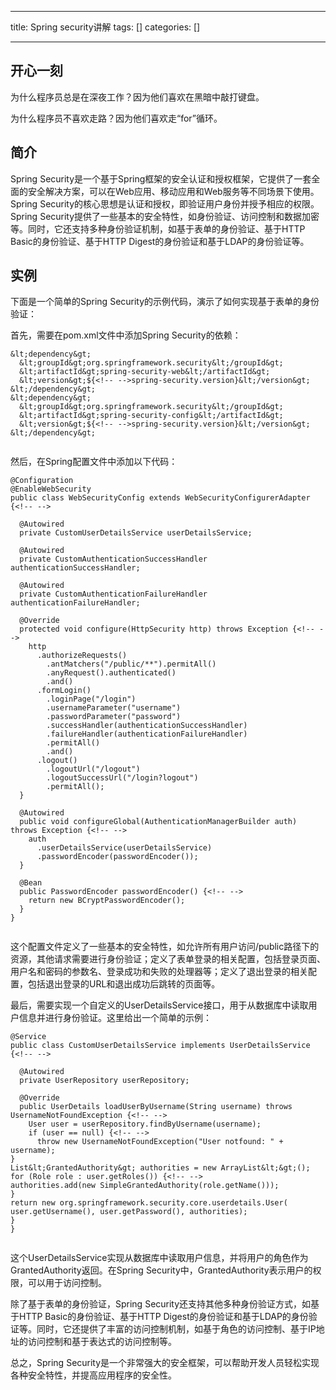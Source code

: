 
--- 
title:  Spring security讲解 
tags: []
categories: [] 

---
## 开心一刻

>  
 为什么程序员总是在深夜工作？因为他们喜欢在黑暗中敲打键盘。 


>  
 为什么程序员不喜欢走路？因为他们喜欢走“for”循环。 


## 简介

Spring Security是一个基于Spring框架的安全认证和授权框架，它提供了一套全面的安全解决方案，可以在Web应用、移动应用和Web服务等不同场景下使用。Spring Security的核心思想是认证和授权，即验证用户身份并授予相应的权限。 Spring Security提供了一些基本的安全特性，如身份验证、访问控制和数据加密等。同时，它还支持多种身份验证机制，如基于表单的身份验证、基于HTTP Basic的身份验证、基于HTTP Digest的身份验证和基于LDAP的身份验证等。

## 实例

下面是一个简单的Spring Security的示例代码，演示了如何实现基于表单的身份验证：

首先，需要在pom.xml文件中添加Spring Security的依赖：

```
&lt;dependency&gt;
  &lt;groupId&gt;org.springframework.security&lt;/groupId&gt;
  &lt;artifactId&gt;spring-security-web&lt;/artifactId&gt;
  &lt;version&gt;${<!-- -->spring-security.version}&lt;/version&gt;
&lt;/dependency&gt;
&lt;dependency&gt;
  &lt;groupId&gt;org.springframework.security&lt;/groupId&gt;
  &lt;artifactId&gt;spring-security-config&lt;/artifactId&gt;
  &lt;version&gt;${<!-- -->spring-security.version}&lt;/version&gt;
&lt;/dependency&gt;


```

然后，在Spring配置文件中添加以下代码：

```
@Configuration
@EnableWebSecurity
public class WebSecurityConfig extends WebSecurityConfigurerAdapter {<!-- -->

  @Autowired
  private CustomUserDetailsService userDetailsService;

  @Autowired
  private CustomAuthenticationSuccessHandler authenticationSuccessHandler;

  @Autowired
  private CustomAuthenticationFailureHandler authenticationFailureHandler;

  @Override
  protected void configure(HttpSecurity http) throws Exception {<!-- -->
    http
      .authorizeRequests()
        .antMatchers("/public/**").permitAll()
        .anyRequest().authenticated()
        .and()
      .formLogin()
        .loginPage("/login")
        .usernameParameter("username")
        .passwordParameter("password")
        .successHandler(authenticationSuccessHandler)
        .failureHandler(authenticationFailureHandler)
        .permitAll()
        .and()
      .logout()
        .logoutUrl("/logout")
        .logoutSuccessUrl("/login?logout")
        .permitAll();
  }

  @Autowired
  public void configureGlobal(AuthenticationManagerBuilder auth) throws Exception {<!-- -->
    auth
      .userDetailsService(userDetailsService)
      .passwordEncoder(passwordEncoder());
  }

  @Bean
  public PasswordEncoder passwordEncoder() {<!-- -->
    return new BCryptPasswordEncoder();
  }
}


```

这个配置文件定义了一些基本的安全特性，如允许所有用户访问/public路径下的资源，其他请求需要进行身份验证；定义了表单登录的相关配置，包括登录页面、用户名和密码的参数名、登录成功和失败的处理器等；定义了退出登录的相关配置，包括退出登录的URL和退出成功后跳转的页面等。

最后，需要实现一个自定义的UserDetailsService接口，用于从数据库中读取用户信息并进行身份验证。这里给出一个简单的示例：

```
@Service
public class CustomUserDetailsService implements UserDetailsService {<!-- -->

  @Autowired
  private UserRepository userRepository;

  @Override
  public UserDetails loadUserByUsername(String username) throws UsernameNotFoundException {<!-- -->
    User user = userRepository.findByUsername(username);
    if (user == null) {<!-- -->
      throw new UsernameNotFoundException("User notfound: " + username);
}
List&lt;GrantedAuthority&gt; authorities = new ArrayList&lt;&gt;();
for (Role role : user.getRoles()) {<!-- -->
authorities.add(new SimpleGrantedAuthority(role.getName()));
}
return new org.springframework.security.core.userdetails.User(
user.getUsername(), user.getPassword(), authorities);
}
}


```

这个UserDetailsService实现从数据库中读取用户信息，并将用户的角色作为GrantedAuthority返回。在Spring Security中，GrantedAuthority表示用户的权限，可以用于访问控制。

除了基于表单的身份验证，Spring Security还支持其他多种身份验证方式，如基于HTTP Basic的身份验证、基于HTTP Digest的身份验证和基于LDAP的身份验证等。同时，它还提供了丰富的访问控制机制，如基于角色的访问控制、基于IP地址的访问控制和基于表达式的访问控制等。

总之，Spring Security是一个非常强大的安全框架，可以帮助开发人员轻松实现各种安全特性，并提高应用程序的安全性。
